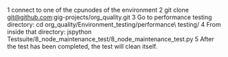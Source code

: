 1   connect to one of the cpunodes of the environment
2   git clone git@github.com:gig-projects/org_quality.git
3   Go to performance testing directory: cd org_quality/Environment_testing/performance\ testing/
4   From inside that directory: jspython Testsuite/8_node_maintenance_test/8_node_maintenance_test.py
5   After the test has been completed, the test will clean itself.
